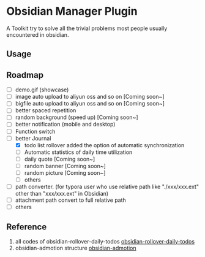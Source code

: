 # Obsidian Manager Plugin

A Toolkit try to solve all the trivial problems most people usually encountered in obsidian.

## Usage

## Roadmap

- [ ] demo.gif (showcase)
- [ ] image auto upload to aliyun oss and so on [Coming soon~]
- [ ] bigfile auto upload to aliyun oss and so on [Coming soon~]
- [ ] better spaced repetition
- [ ] random background (speed up) [Coming soon~]
- [ ] better notification (mobile and desktop)
- [ ] Function switch
- [ ] better Journal
  - [x] todo list rollover added the option of automatic synchronization
  - [ ] Automatic statistics of daily time utilization
  - [ ] daily quote [Coming soon~]
  - [ ] random banner [Coming soon~]
  - [ ] random picture [Coming soon~]
  - [ ] others
- [ ] path converter. (for typora user who use relative path like "./xxx/xxx.ext" other than "xxx/xxx.ext" in Obsidian)
- [ ] attachment path convert to full relative path
- [ ] others

## Reference

1. all codes of obsidian-rollover-daily-todos [obsidian-rollover-daily-todos](https://github.com/lumoe/obsidian-rollover-daily-todos)
2. obsidian-admotion structure [obsidian-admotion](https://github.com/valentine195/obsidian-admonition)
